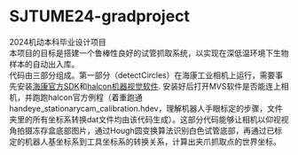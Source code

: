 # SJTUME24-gradproject

2024机动本科毕业设计项目  
本项目的目标是搭建一个鲁棒性良好的试管抓取系统，以实现在深低温环境下生物样本的自动出入库。  
代码由三部分组成。第一部分（detectCircles）在海康工业相机上运行，需要事先安装[海康官方SDK](https://www.hikrobotics.com/cn/machinevision/service/download)和[halcon机器视觉软件](https://www.mvtec.com/downloads). 安装好后打开MVS软件是否能连上相机，并跑跑halcon官方例程（着重跑通handeye_stationarycam_calibration.hdev，理解机器人手眼标定的步骤，文件夹里的所有坐标系转换dat文件均由该代码生成）。这部分代码能够让相机以仰视视角拍摄冻存盒底部图片，通过Hough圆变换算法识别白色试管底部，再通过已标定的机器人基坐标系到工具坐标系的转换关系，计算出夹爪抓取点的世界坐标。
